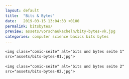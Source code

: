 ```yaml
---
layout: default
title:  "Bits & Bytes"
date:   2019-03-15 13:04:33 +0100
permalink: bitsbytes/
preview: assets/vorschaukacheln/bity-bytes-vk.jpg
categories: computer science basics bits bytes
---
```


<div class="post-images">

    <img class="comic-seite" alt="bits und bytes seite 1" src="assets/bits-bytes-01.jpg">

    <img class="comic-seite" alt="bits und bytes seite 2" src="assets/bits-bytes-02.jpg">

</div>